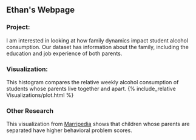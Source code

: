 ## Ethan's Webpage

### Project:
I am interested in looking at how family dynamics impact student alcohol consumption.  Our dataset has information about the family, including the education and job experience of both parents.
### Visualization:
This histogram compares the relative weekly alcohol consumption of students whose parents live together and apart.
{% include_relative Visualizations/plot.html %}
### Other Research
This visualization from [Marripedia](http://marripedia.org/effects.of.divorce.on.children.s.behavior) shows that children whose parents are separated have higher behavioral problem scores.
